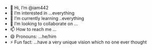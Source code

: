 - 👋 Hi, I’m @iam442
- 👀 I’m interested in ...everything 
- 🌱 I’m currently learning ..everything 
- 💞️ I’m looking to collaborate on ...
- 📫 How to reach me ...
- 😄 Pronouns: ...he/him
- ⚡ Fun fact: ...have a very unique vision which no one ever thought 

<!---
iam442/iam442 is a ✨ special ✨ repository because its `README.md` (this file) appears on your GitHub profile.
You can click the Preview link to take a look at your changes.
--->
